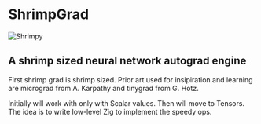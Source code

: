 # ShrimpGrad
![Shrimpy](https://external-content.duckduckgo.com/iu/?u=https%3A%2F%2Fimage.freepik.com%2Ffree-vector%2Fcute-shrimp-cartoon-animal-character-design_257455-1477.jpg&f=1&nofb=1&ipt=d90c1210e39279554bcf9502c2cfe90d7d6025ca1d4c90f37167e09a480386c0&ipo=images "Shrimp")

## A shrimp sized neural network autograd engine

First shrimp grad is shrimp sized. Prior art used for insipiration and learning are micrograd from A. Karpathy and tinygrad from G. Hotz.

Initially will work with only with Scalar values. Then will move to Tensors. The idea is to write low-level Zig to implement the speedy ops.
